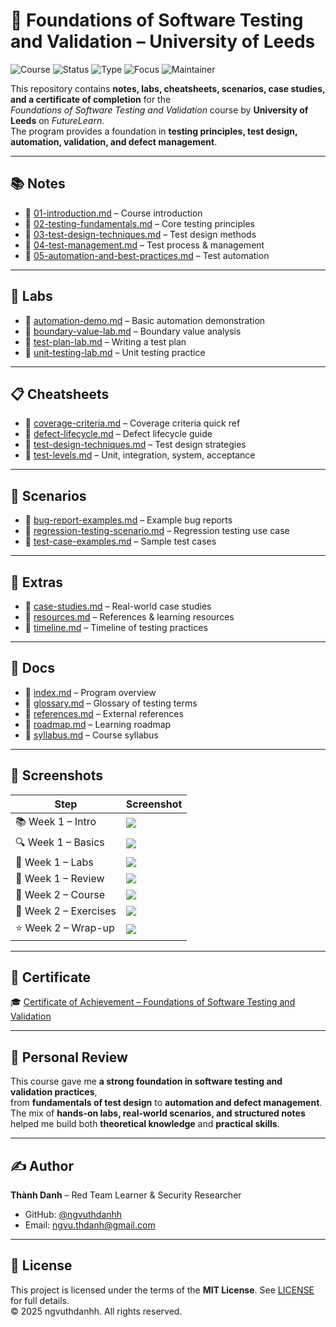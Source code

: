 # 🧪 Foundations of Software Testing and Validation – University of Leeds

![Course](https://img.shields.io/badge/University%20of%20Leeds-Foundations%20of%20Software%20Testing%20and%20Validation-darkgreen?style=flat-square&logo=academia)
![Status](https://img.shields.io/badge/Status-Completed-brightgreen?style=flat-square&logo=verizon)
![Type](https://img.shields.io/badge/Type-Learning%20Project-orange?style=flat-square&logo=notion)
![Focus](https://img.shields.io/badge/Focus-Software%20Testing-informational?style=flat-square&logo=github)
![Maintainer](https://img.shields.io/badge/Maintainer-Thành%20Danh-blueviolet?style=flat-square&logo=github)

This repository contains **notes, labs, cheatsheets, scenarios, case studies, and a certificate of completion** for the  
*Foundations of Software Testing and Validation* course by **University of Leeds** on *FutureLearn*.  
The program provides a foundation in **testing principles, test design, automation, validation, and defect management**.

---

## 📚 Notes
- 📄 [01-introduction.md](./notes/01-introduction.md) – Course introduction  
- 📄 [02-testing-fundamentals.md](./notes/02-testing-fundamentals.md) – Core testing principles  
- 📄 [03-test-design-techniques.md](./notes/03-test-design-techniques.md) – Test design methods  
- 📄 [04-test-management.md](./notes/04-test-management.md) – Test process & management  
- 📄 [05-automation-and-best-practices.md](./notes/05-automation-and-best-practices.md) – Test automation  

---

## 🧪 Labs
- 🔧 [automation-demo.md](./labs/automation-demo.md) – Basic automation demonstration  
- 🔧 [boundary-value-lab.md](./labs/boundary-value-lab.md) – Boundary value analysis  
- 🔧 [test-plan-lab.md](./labs/test-plan-lab.md) – Writing a test plan  
- 🔧 [unit-testing-lab.md](./labs/unit-testing-lab.md) – Unit testing practice  

---

## 📋 Cheatsheets
- 📘 [coverage-criteria.md](./cheatsheets/coverage-criteria.md) – Coverage criteria quick ref  
- 📘 [defect-lifecycle.md](./cheatsheets/defect-lifecycle.md) – Defect lifecycle guide  
- 📘 [test-design-techniques.md](./cheatsheets/test-design-techniques.md) – Test design strategies  
- 📘 [test-levels.md](./cheatsheets/test-levels.md) – Unit, integration, system, acceptance  

---

## 🎯 Scenarios
- 📝 [bug-report-examples.md](./scenarios/bug-report-examples.md) – Example bug reports  
- 📝 [regression-testing-scenario.md](./scenarios/regression-testing-scenario.md) – Regression testing use case  
- 📝 [test-case-examples.md](./scenarios/test-case-examples.md) – Sample test cases  

---

## 🔬 Extras
- 📑 [case-studies.md](./extras/case-studies.md) – Real-world case studies  
- 📑 [resources.md](./extras/resources.md) – References & learning resources  
- 📆 [timeline.md](./extras/timeline.md) – Timeline of testing practices  

---

## 📖 Docs
- 📘 [index.md](./docs/index.md) – Program overview  
- 📘 [glossary.md](./docs/glossary.md) – Glossary of testing terms  
- 📘 [references.md](./docs/references.md) – External references  
- 📘 [roadmap.md](./docs/roadmap.md) – Learning roadmap  
- 📘 [syllabus.md](./docs/syllabus.md) – Course syllabus  

---

## 📸 Screenshots

| Step | Screenshot |
|------|------------|
| 📚 Week 1 – Intro | ![](./screenshots/week1-1.png) |
| 🔍 Week 1 – Basics | ![](./screenshots/week1-2.png) |
| 🧩 Week 1 – Labs | ![](./screenshots/week1-3.png) |
| 📝 Week 1 – Review | ![](./screenshots/week1-4.png) |
| 🏫 Week 2 – Course | ![](./screenshots/week2-1.png) |
| 🧪 Week 2 – Exercises | ![](./screenshots/week2-2.png) |
| ⭐ Week 2 – Wrap-up | ![](./screenshots/week2-3.png) |

---

## 📜 Certificate
🎓 [Certificate of Achievement – Foundations of Software Testing and Validation](./cert/foundations-of-software-testing-and-validation_certificate_of_achievement_7bdx7nw.pdf)  

---

## 📝 Personal Review
This course gave me **a strong foundation in software testing and validation practices**,  
from **fundamentals of test design** to **automation and defect management**.  
The mix of **hands-on labs, real-world scenarios, and structured notes** helped me build both **theoretical knowledge** and **practical skills**.

---

## ✍️ Author
**Thành Danh** – Red Team Learner & Security Researcher  

- GitHub: [@ngvuthdanhh](https://github.com/ngvuthdanhh)  
- Email: ngvu.thdanh@gmail.com  

---

## 📄 License
This project is licensed under the terms of the **MIT License**. See [LICENSE](./LICENSE) for full details.  
© 2025 ngvuthdanhh. All rights reserved.  
